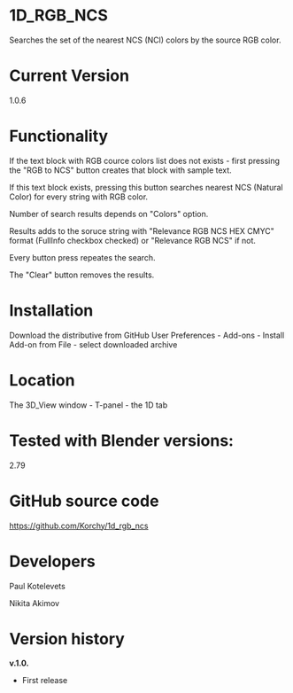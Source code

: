 # 1D_RGB_NCS
Searches the set of the nearest NCS (NCl) colors by the source RGB color.

# Current Version
1.0.6

# Functionality
If the text block with RGB cource colors list does not exists - first pressing the "RGB to NCS" button creates that block with sample text.

If this text block exists, pressing this button searches nearest NCS (Natural Color) for every string with RGB color.

Number of search results depends on "Colors" option.

Results adds to the soruce string with "Relevance RGB   NCS   HEX  CMYC" format (FullInfo checkbox checked) or "Relevance RGB   NCS" if not.

Every button press repeates the search.

The "Clear" button removes the results.

# Installation
Download the distributive from GitHub
User Preferences - Add-ons - Install Add-on from File - select downloaded archive

# Location
The 3D_View window - T-panel - the 1D tab

# Tested with Blender versions:
2.79

# GitHub source code
https://github.com/Korchy/1d_rgb_ncs

# Developers
Paul Kotelevets

Nikita Akimov

# Version history
**v.1.0.**
- First release